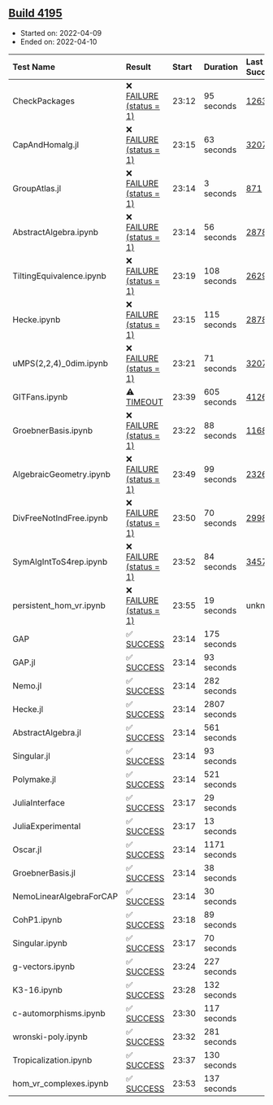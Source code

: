 ## [Build 4195](https://oscarci.mathematik.uni-kl.de/job/oscar-stable/4195/)

* Started on: 2022-04-09
* Ended on: 2022-04-10

| Test Name    | Result | Start | Duration | Last Success | First Failure |
|:-------------|:-------|:------|:---------|:-------------|:--------------|
| CheckPackages | ❌ [FAILURE (status = 1)](https://oscarci.mathematik.uni-kl.de/job/oscar-stable/4195/artifact/logs/build-4195/CheckPackages.log) | 23:12 | 95 seconds | [1263](https://oscarci.mathematik.uni-kl.de/job/oscar-stable/1263/) | [1264](https://oscarci.mathematik.uni-kl.de/job/oscar-stable/1264/) |
| CapAndHomalg.jl | ❌ [FAILURE (status = 1)](https://oscarci.mathematik.uni-kl.de/job/oscar-stable/4195/artifact/logs/build-4195/CapAndHomalg.jl.log) | 23:15 | 63 seconds | [3207](https://oscarci.mathematik.uni-kl.de/job/oscar-stable/3207/) | [3208](https://oscarci.mathematik.uni-kl.de/job/oscar-stable/3208/) |
| GroupAtlas.jl | ❌ [FAILURE (status = 1)](https://oscarci.mathematik.uni-kl.de/job/oscar-stable/4195/artifact/logs/build-4195/GroupAtlas.jl.log) | 23:14 | 3 seconds | [871](https://oscarci.mathematik.uni-kl.de/job/oscar-stable/871/) | [872](https://oscarci.mathematik.uni-kl.de/job/oscar-stable/872/) |
| AbstractAlgebra.ipynb | ❌ [FAILURE (status = 1)](https://oscarci.mathematik.uni-kl.de/job/oscar-stable/4195/artifact/logs/build-4195/AbstractAlgebra.ipynb.log) | 23:14 | 56 seconds | [2878](https://oscarci.mathematik.uni-kl.de/job/oscar-stable/2878/) | [2879](https://oscarci.mathematik.uni-kl.de/job/oscar-stable/2879/) |
| TiltingEquivalence.ipynb | ❌ [FAILURE (status = 1)](https://oscarci.mathematik.uni-kl.de/job/oscar-stable/4195/artifact/logs/build-4195/TiltingEquivalence.ipynb.log) | 23:19 | 108 seconds | [2629](https://oscarci.mathematik.uni-kl.de/job/oscar-stable/2629/) | [2630](https://oscarci.mathematik.uni-kl.de/job/oscar-stable/2630/) |
| Hecke.ipynb | ❌ [FAILURE (status = 1)](https://oscarci.mathematik.uni-kl.de/job/oscar-stable/4195/artifact/logs/build-4195/Hecke.ipynb.log) | 23:15 | 115 seconds | [2878](https://oscarci.mathematik.uni-kl.de/job/oscar-stable/2878/) | [2879](https://oscarci.mathematik.uni-kl.de/job/oscar-stable/2879/) |
| uMPS(2,2,4)_0dim.ipynb | ❌ [FAILURE (status = 1)](https://oscarci.mathematik.uni-kl.de/job/oscar-stable/4195/artifact/logs/build-4195/uMPS-2-2-4-_0dim.ipynb.log) | 23:21 | 71 seconds | [3207](https://oscarci.mathematik.uni-kl.de/job/oscar-stable/3207/) | [3208](https://oscarci.mathematik.uni-kl.de/job/oscar-stable/3208/) |
| GITFans.ipynb | ⚠ [TIMEOUT](https://oscarci.mathematik.uni-kl.de/job/oscar-stable/4195/artifact/logs/build-4195/GITFans.ipynb.log) | 23:39 | 605 seconds | [4126](https://oscarci.mathematik.uni-kl.de/job/oscar-stable/4126/) | [4127](https://oscarci.mathematik.uni-kl.de/job/oscar-stable/4127/) |
| GroebnerBasis.ipynb | ❌ [FAILURE (status = 1)](https://oscarci.mathematik.uni-kl.de/job/oscar-stable/4195/artifact/logs/build-4195/GroebnerBasis.ipynb.log) | 23:22 | 88 seconds | [1168](https://oscarci.mathematik.uni-kl.de/job/oscar-stable/1168/) | [1169](https://oscarci.mathematik.uni-kl.de/job/oscar-stable/1169/) |
| AlgebraicGeometry.ipynb | ❌ [FAILURE (status = 1)](https://oscarci.mathematik.uni-kl.de/job/oscar-stable/4195/artifact/logs/build-4195/AlgebraicGeometry.ipynb.log) | 23:49 | 99 seconds | [2326](https://oscarci.mathematik.uni-kl.de/job/oscar-stable/2326/) | [2327](https://oscarci.mathematik.uni-kl.de/job/oscar-stable/2327/) |
| DivFreeNotIndFree.ipynb | ❌ [FAILURE (status = 1)](https://oscarci.mathematik.uni-kl.de/job/oscar-stable/4195/artifact/logs/build-4195/DivFreeNotIndFree.ipynb.log) | 23:50 | 70 seconds | [2998](https://oscarci.mathematik.uni-kl.de/job/oscar-stable/2998/) | [2999](https://oscarci.mathematik.uni-kl.de/job/oscar-stable/2999/) |
| SymAlgIntToS4rep.ipynb | ❌ [FAILURE (status = 1)](https://oscarci.mathematik.uni-kl.de/job/oscar-stable/4195/artifact/logs/build-4195/SymAlgIntToS4rep.ipynb.log) | 23:52 | 84 seconds | [3457](https://oscarci.mathematik.uni-kl.de/job/oscar-stable/3457/) | [3458](https://oscarci.mathematik.uni-kl.de/job/oscar-stable/3458/) |
| persistent_hom_vr.ipynb | ❌ [FAILURE (status = 1)](https://oscarci.mathematik.uni-kl.de/job/oscar-stable/4195/artifact/logs/build-4195/persistent_hom_vr.ipynb.log) | 23:55 | 19 seconds | unknown | unknown |
| GAP | ✅ [SUCCESS](https://oscarci.mathematik.uni-kl.de/job/oscar-stable/4195/artifact/logs/build-4195/GAP.log) | 23:14 | 175 seconds |  |  |
| GAP.jl | ✅ [SUCCESS](https://oscarci.mathematik.uni-kl.de/job/oscar-stable/4195/artifact/logs/build-4195/GAP.jl.log) | 23:14 | 93 seconds |  |  |
| Nemo.jl | ✅ [SUCCESS](https://oscarci.mathematik.uni-kl.de/job/oscar-stable/4195/artifact/logs/build-4195/Nemo.jl.log) | 23:14 | 282 seconds |  |  |
| Hecke.jl | ✅ [SUCCESS](https://oscarci.mathematik.uni-kl.de/job/oscar-stable/4195/artifact/logs/build-4195/Hecke.jl.log) | 23:14 | 2807 seconds |  |  |
| AbstractAlgebra.jl | ✅ [SUCCESS](https://oscarci.mathematik.uni-kl.de/job/oscar-stable/4195/artifact/logs/build-4195/AbstractAlgebra.jl.log) | 23:14 | 561 seconds |  |  |
| Singular.jl | ✅ [SUCCESS](https://oscarci.mathematik.uni-kl.de/job/oscar-stable/4195/artifact/logs/build-4195/Singular.jl.log) | 23:14 | 93 seconds |  |  |
| Polymake.jl | ✅ [SUCCESS](https://oscarci.mathematik.uni-kl.de/job/oscar-stable/4195/artifact/logs/build-4195/Polymake.jl.log) | 23:14 | 521 seconds |  |  |
| JuliaInterface | ✅ [SUCCESS](https://oscarci.mathematik.uni-kl.de/job/oscar-stable/4195/artifact/logs/build-4195/JuliaInterface.log) | 23:17 | 29 seconds |  |  |
| JuliaExperimental | ✅ [SUCCESS](https://oscarci.mathematik.uni-kl.de/job/oscar-stable/4195/artifact/logs/build-4195/JuliaExperimental.log) | 23:17 | 13 seconds |  |  |
| Oscar.jl | ✅ [SUCCESS](https://oscarci.mathematik.uni-kl.de/job/oscar-stable/4195/artifact/logs/build-4195/Oscar.jl.log) | 23:14 | 1171 seconds |  |  |
| GroebnerBasis.jl | ✅ [SUCCESS](https://oscarci.mathematik.uni-kl.de/job/oscar-stable/4195/artifact/logs/build-4195/GroebnerBasis.jl.log) | 23:14 | 38 seconds |  |  |
| NemoLinearAlgebraForCAP | ✅ [SUCCESS](https://oscarci.mathematik.uni-kl.de/job/oscar-stable/4195/artifact/logs/build-4195/NemoLinearAlgebraForCAP.log) | 23:14 | 30 seconds |  |  |
| CohP1.ipynb | ✅ [SUCCESS](https://oscarci.mathematik.uni-kl.de/job/oscar-stable/4195/artifact/logs/build-4195/CohP1.ipynb.log) | 23:18 | 89 seconds |  |  |
| Singular.ipynb | ✅ [SUCCESS](https://oscarci.mathematik.uni-kl.de/job/oscar-stable/4195/artifact/logs/build-4195/Singular.ipynb.log) | 23:17 | 70 seconds |  |  |
| g-vectors.ipynb | ✅ [SUCCESS](https://oscarci.mathematik.uni-kl.de/job/oscar-stable/4195/artifact/logs/build-4195/g-vectors.ipynb.log) | 23:24 | 227 seconds |  |  |
| K3-16.ipynb | ✅ [SUCCESS](https://oscarci.mathematik.uni-kl.de/job/oscar-stable/4195/artifact/logs/build-4195/K3-16.ipynb.log) | 23:28 | 132 seconds |  |  |
| c-automorphisms.ipynb | ✅ [SUCCESS](https://oscarci.mathematik.uni-kl.de/job/oscar-stable/4195/artifact/logs/build-4195/c-automorphisms.ipynb.log) | 23:30 | 117 seconds |  |  |
| wronski-poly.ipynb | ✅ [SUCCESS](https://oscarci.mathematik.uni-kl.de/job/oscar-stable/4195/artifact/logs/build-4195/wronski-poly.ipynb.log) | 23:32 | 281 seconds |  |  |
| Tropicalization.ipynb | ✅ [SUCCESS](https://oscarci.mathematik.uni-kl.de/job/oscar-stable/4195/artifact/logs/build-4195/Tropicalization.ipynb.log) | 23:37 | 130 seconds |  |  |
| hom_vr_complexes.ipynb | ✅ [SUCCESS](https://oscarci.mathematik.uni-kl.de/job/oscar-stable/4195/artifact/logs/build-4195/hom_vr_complexes.ipynb.log) | 23:53 | 137 seconds |  |  |
